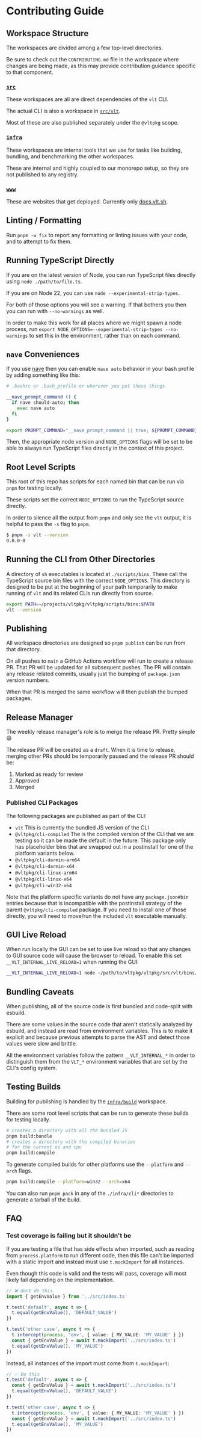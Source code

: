 # Contributing Guide

## Workspace Structure

The workspaces are divided among a few top-level directories.

Be sure to check out the `CONTRIBUTING.md` file in the workspace
where changes are being made, as this may provide contribution
guidance specific to that component.

### [`src`](./src/)

These workspaces are all are direct dependencies of the `vlt`
CLI.

The actual CLI is also a workspace in [`src/vlt`](./src/vlt/).

Most of these are also published separately under the `@vltpkg` scope.

### [`infra`](./infra/)

These workspaces are internal tools that we use for tasks like building,
bundling, and benchmarking the other workspaces.

These are internal and highly coupled to our monorepo setup, so they
are not published to any registry.

### [`www`](./www/)

These are websites that get deployed. Currently only [docs.vlt.sh](https://docs.vlt.sh).

## Linting / Formatting

Run `pnpm -w fix` to report any formatting or linting issues with your code,
and to attempt to fix them.

## Running TypeScript Directly

If you are on the latest version of Node, you can run TypeScript
files directly using `node ./path/to/file.ts`.

If you are on Node 22, you can use `node --experimental-strip-types`.

For both of those options you will see a warning. If that bothers you
then you can run with `--no-warnings` as well.

In order to make this work for all places where we might spawn a
node process, run `export NODE_OPTIONS=--experimental-strip-types --no-warnings` to
set this in the environment, rather than on each command.

## `nave` Conveniences

If you use [nave](https://npm.im/nave) then you can enable `nave
auto` behavior in your bash profile by adding something like this:

```bash
# .bashrc or .bash_profile or wherever you put these things

__nave_prompt_command () {
  if nave should-auto; then
    exec nave auto
  fi
}

export PROMPT_COMMAND="__nave_prompt_command || true; ${PROMPT_COMMAND}"
```

Then, the appropriate node version and `NODE_OPTIONS` flags will
be set to be able to always run TypeScript files directly in the
context of this project.

## Root Level Scripts

This root of this repo has scripts for each named bin that
can be run via `pnpm` for testing locally.

These scripts set the correct `NODE_OPTIONS` to run the TypeScript
source directly.

In order to silence all the output from `pnpm` and only see the `vlt`
output, it is helpful to pass the `-s` flag to `pnpm`.

```bash
$ pnpm -s vlt --version
0.0.0-0
```

## Running the CLI from Other Directories

A directory of `sh` executables is located at `./scripts/bins`. These call the TypeScript
source bin files with the correct `NODE_OPTIONS`. This directory is designed to be put at
the beginning of your path temporarily to make running of `vlt` and its related CLIs run
directly from source.

```bash
export PATH=~/projects/vltpkg/vltpkg/scripts/bins:$PATH
vlt --version
```

## Publishing

All workspace directories are designed so `pnpm publish` can be run from that directory.

On all pushes to `main` a GitHub Actions workflow will run to create a release PR. That
PR will be updated for all subsequent pushes. The PR will contain any release related
commits, usually just the bumping of `package.json` version numbers.

When that PR is merged the same workflow will then publish the bumped packages.

## Release Manager

The weekly release manager's role is to merge the release PR. Pretty simple :smile:

The release PR will be created as a `draft`. When it is time to release, merging other
PRs should be temporarily paused and the release PR should be:

1. Marked as ready for review
1. Approved
1. Merged

### Published CLI Packages

The following packages are published as part of the CLI:

- `vlt` This is currently the bundled JS version of the CLI
- `@vltpkg/cli-compiled` The is the compiled version of the CLI that we are testing
  so it can be made the default in the future. This package only has placeholder bins
  that are swapped out in a postinstall for one of the platform variants below.
- `@vltpkg/cli-darmin-arm64`
- `@vltpkg/cli-darmin-x64`
- `@vltpkg/cli-linux-arm64`
- `@vltpkg/cli-linux-x64`
- `@vltpkg/cli-win32-x64`

Note that the platform specific variants do not have any `package.json#bin` entries
because that is incompatible with the postinstall strategy of the parent `@vltpkg/cli-compiled`
package. If you need to install one of those directly, you will need to move/run
the included `vlt` executable manually.

## GUI Live Reload

When run locally the GUI can be set to use live reload so that any changes to GUI source
code will cause the browser to reload. To enable this set `__VLT_INTERNAL_LIVE_RELOAD=1`
when running the GUI:

```bash
__VLT_INTERNAL_LIVE_RELOAD=1 node ~/path/to/vltpkg/vltpkg/src/vlt/bins/vlt.ts gui
```

## Bundling Caveats

When publishing, all of the source code is first bundled and code-split with esbuild.

There are some values in the source code that aren't statically analyzed by esbuild,
and instead are read from environment variables. This is to make it explicit and
because previous attempts to parse the AST and detect those values were slow and brittle.

All the environment variables follow the pattern `__VLT_INTERNAL_*` in order to distinguish
them from the `VLT_*` environment variables that are set by the CLI's config system.

## Testing Builds

Building for publishing is handled by the [`infra/build`](./infra/build) workspace.

There are some root level scripts that can be run to generate these
builds for testing locally.

```bash
# creates a directory with all the bundled JS
pnpm build:bundle
# creates a directory with the compiled binaries
# for the current os and cpu
pnpm build:compile
```

To generate compiled builds for other platforms use the `--platform` and `--arch` flags.

```bash
pnpm build:compile --platform=win32 --arch=x64
```

You can also run `pnpm pack` in any of the `./infra/cli*` directories to generate a tarball
of the build.

## FAQ

### Test coverage is failing but it shouldn't be

If you are testing a file that has side effects when imported, such as reading from `process.platform`
to run different code, then this file can't be imported with a static import and instead must use
`t.mockImport` for all instances.

Even though this code is valid and the tests will pass, coverage will most likely fail depending
on the implementation.

```ts
// ❌ dont do this
import { getEnvValue } from '../src/index.ts'

t.test('default', async t => {
  t.equal(getEnvValue(), 'DEFAULT_VALUE')
})

t.test('other case', async t => {
  t.intercept(process, 'env', { value: { MY_VALUE: 'MY_VALUE' } })
  const { getEnvValue } = await t.mockImport('../src/index.ts')
  t.equal(getEnvValue(), 'MY_VALUE')
})
```

Instead, all instances of the import must come from `t.mockImport`:

```ts
// ✅ Do this
t.test('default', async t => {
  const { getEnvValue } = await t.mockImport('../src/index.ts')
  t.equal(getEnvValue(), 'DEFAULT_VALUE')
})

t.test('other case', async t => {
  t.intercept(process, 'env', { value: { MY_VALUE: 'MY_VALUE' } })
  const { getEnvValue } = await t.mockImport('../src/index.ts')
  t.equal(getEnvValue(), 'MY_VALUE')
})
```
